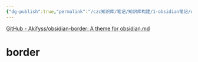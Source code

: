 ```yaml
---
{"dg-publish":true,"permalink":"/czc知识库/笔记/知识库构建/1-obsidian笔记/obsidian最强主题border/","dgPassFrontmatter":true,"created":"2024-06-18T17:45:22.332+08:00","updated":"2024-12-08T11:29:34.485+08:00"}
---
```




[GitHub - Akifyss/obsidian-border: A theme for obsidian.md](https://github.com/Akifyss/obsidian-border)
# **border**

